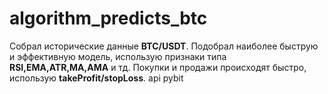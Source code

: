 # algorithm_predicts_btc

Собрал исторические данные **BTC/USDT**. Подобрал наиболее быструю и эффективную модель, использую признаки типа **RSI,EMA,ATR,MA,AMA** и тд.
Покупки и продажи происходят быстро, использую **takeProfit/stopLoss**. api pybit
